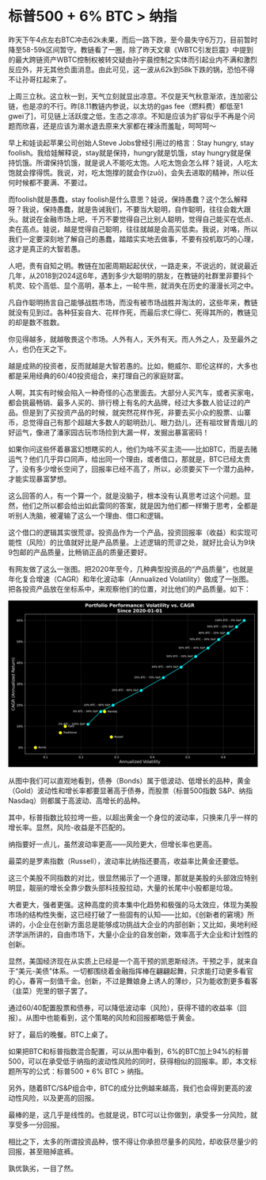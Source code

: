 # 标普500 + 6% BTC > 纳指

昨天下午4点左右BTC冲击62k未果，而后一路下跌，至今晨失守6万刀，目前暂时降至58-59k区间暂守。教链看了一圈，除了昨天文章《WBTC引发巨震》中提到的最大跨链资产WBTC控制权被转交疑由孙宇晨控制之实体而引起业内不满和激烈反应外，并无其他负面消息。由此可见，这一波从62k到58k下跌的锅，恐怕不得不让孙哥扛起来了。

上周三立秋。这立秋一到，天气立刻就显出凉意。不仅是天气秋意渐浓，连加密公链，也是凉的不行。昨[8.11教链内参说，以太坊的gas fee（燃料费）都低至1 gwei了]，可见链上活跃度之低，生态之凉凉。不知是应该为扩容似乎不再是个问题而欣喜，还是应该为潮水退去原来大家都在裸泳而羞耻，呵呵呵～

早上和娃谈起苹果公司创始人Steve Jobs曾经引用过的格言：Stay hungry, stay foolish。我给娃解释说，stay就是保持，hungry就是饥饿，stay hungry就是保持饥饿。所谓保持饥饿，就是说人不能吃太饱。人吃太饱会怎么样？娃说，人吃太饱就会撑得慌。我说，对，吃太饱撑的就会作(zuō)，会失去进取的精神，所以任何时候都不要满、不要过。

而foolish就是愚蠢，stay foolish是什么意思？娃说，保持愚蠢？这个怎么解释呀？我说，保持愚蠢，就是告诫我们，不要当大聪明，自作聪明，往往会栽大跟头。就说在金融市场上吧，千万不要觉得自己比别人聪明，觉得自己能买在低点、卖在高点。娃说，越是觉得自己聪明，往往就越是会高买低卖。我说，对咯，所以我们一定要深刻地了解自己的愚蠢，踏踏实实地去做事，不要有投机取巧的心理，这才是真正的大智若愚。

人吧，贵有自知之明。教链在加密周期起起伏伏，一路走来，不说远的，就说最近几年，从2018到2024这6年，遇到多少大聪明的朋友，在教链的社群里非要抖个机灵、较个高低、显个高明，基本上，一轮牛熊，就消失在历史的漫漫长河之中。

凡自作聪明扬言自己能够战胜市场，而没有被市场战胜并淘汰的，这些年来，教链就没有见到过。各种狂妄自大、花样作死，而最后求仁得仁、死得其所的，教链见的却是数不胜数。

你见得越多，就越敬畏这个市场。人外有人，天外有天。而人外之人，及至最外之人，也仍在天之下。

越是成熟的投资者，反而就越是大智若愚的。比如，鲍威尔、耶伦这样的，大多也都是采用经典的60/40投资组合，来打理自己的家庭财富。

人啊，其实有时候会陷入一种奇怪的心态里面去。大部分人买汽车，或者买家电，都会挑最畅销、最多人买的、排行榜上有名的大品牌，经过大多数人验证过的产品。但是到了买投资产品的时候，就突然花样作死，非要去买小众的股票、山寨币，总觉得自己有那个超越大多数人的聪明劲儿、眼力劲儿，还有祖坟冒青烟儿的好运气，像进了潘家园古玩市场捡到大漏一样，发掘出暴富密码！

如果你问这些怀着暴富幻想瞎买的人，他们为啥不买主流——比如BTC，而是去赌运气？他们几乎异口同声，给出同一个理由，或者借口，那就是，BTC已经太贵了，没有多少增长空间了，回报率已经不高了，所以，必须要买下一个潜力品种，才能实现暴富梦想。

这么回答的人，有一个算一个，就是没脑子，根本没有认真思考过这个问题。显然，他们之所以都会给出如此雷同的答案，就是因为他们都一样懒于思考，全都是听别人洗脑，被灌输了这么一个理由、借口和逻辑。

这个借口的逻辑其实很荒谬。投资品作为一个产品，投资回报率（收益）和实现可能性（风险）的比值就好比是产品质量。上述逻辑的荒谬之处，就好比会认为9块9包邮的产品质量，比畅销正品的质量还要好。

有网友做了这么一张图。把2020年至今，几种典型投资品的“产品质量”，也就是年化复合增速（CAGR）和年化波动率（Annualized Volatility）做成了一张图。把各投资产品放在坐标系中，来观察他们的位置，对比他们的产品质量。如下：

![](2024-08-12-A01.jpeg)

从图中我们可以直观地看到，债券（Bonds）属于低波动、低增长的品种，黄金（Gold）波动性和增长率都要显著高于债券，而股票（标普500指数 S&P、纳指 Nasdaq）则都属于高波动、高增长的品种。

其中，标普指数比较拉垮一些，以超出黄金一个身位的波动率，只换来几乎一样的增长率。显然，风险-收益是不匹配的。

纳指要好一点儿，虽然波动率更高——风险更大，但增长率也更高。

最菜的是罗素指数（Russell），波动率比纳指还要高，收益率比黄金还要低。

这三个美股不同指数的对比，很显然揭示了一个道理，那就是美股的头部效应特别明显，靓丽的增长全靠少数头部科技股拉动，大量的长尾中小股都是垃圾。

大者更大，强者更强。这种高度的资本集中化趋势和极强的马太效应，体现为美股市场的结构性失衡，这已经打破了一些固有的认知——比如，《创新者的窘境》所讲的，小企业在创新方面总是能够成功挑战大企业的内部创新；又比如，奥地利经济学派所讲的，自由市场下，大量小企业的自发创新，效率高于大企业和计划性的创新。

显然，美国经济现在从实质上已经是一个高干预的凯恩斯经济。干预之手，就来自于“美元-美债”体系。一切都围绕着金融指挥棒在翩翩起舞，只求能打动更多看官的心，春宵一刻值千金。创新，不过是舞娘身上诱人的薄纱，只为能收割更多看客（韭菜）兜里的银子罢了。

通过60/40配置股票和债券，可以降低波动率（风险），获得不错的收益率（回报）。从图中也能看到，这个策略的风险和回报都略低于黄金。

好了，最后的晚餐。BTC上桌了。

如果把BTC和标普指数混合配置，可以从图中看到，6%的BTC加上94%的标普500，可以在承受低于纳指的波动性风险的同时，获得相似的回报率。即，本文标题所写的公式：标普500 + 6% BTC > 纳指。

另外，随着BTC/S&P组合中，BTC的成分比例越来越高，我们也会得到更高的波动性风险，以及更高的回报。

最棒的是，这几乎是线性的。也就是说，BTC可以让你做到，承受多一分风险，就享受多一分回报。

相比之下，太多的所谓投资品种，恨不得让你承担尽量多的风险，却收获尽量少的回报，甚至赔掉底裤。

孰优孰劣，一目了然。
